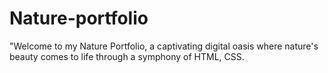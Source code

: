 # Nature-portfolio
"Welcome to my Nature Portfolio, a captivating digital oasis where nature's beauty comes to life through a symphony of HTML, CSS.

